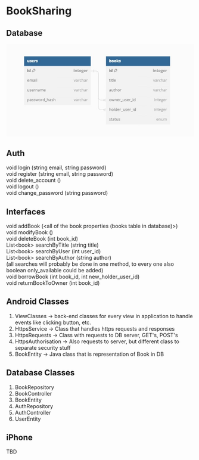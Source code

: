 # BookSharing

## Database
![database](stuff/database.jpg)

## Auth
void login (string email, string password) <br>
void register (string email, string password) <br>
void delete_account () <br>
void logout () <br>
void change_password (string password) <br>

## Interfaces
void addBook (<all of the book properties (books table in database)>) <br>
void modifyBook (<all of the book properties>) <br>
void deleteBook (int book_id) <br>
List\<book> searchByTitle (string title) <br>
List\<book> searchByUser (int user_id) <br>
List\<book> searchByAuthor (string author) <br>
(all searches will probably be done in one method, to every one also boolean only_available could be added)  <br>
void borrowBook (int book_id, int new_holder_user_id) <br>
void returnBookToOwner (int book_id) <br>

## Android Classes
1. ViewClasses -> back-end classes for every view in application to handle events like clicking button, etc. <br>
2. HttpsService -> Class that handles https requests and responses <br>
3. HttpsRequests -> Class with requests to DB server, GET's, POST's <br>
4. HttpsAuthorisation -> Also requests to server, but different class to separate security stuff <br>
5. BookEntity -> Java class that is representation of Book in DB <br>

## Database Classes
1. BookRepository
2. BookController
3. BookEntity
4. AuthRepository
5. AuthController
6. UserEntity

## iPhone
TBD
